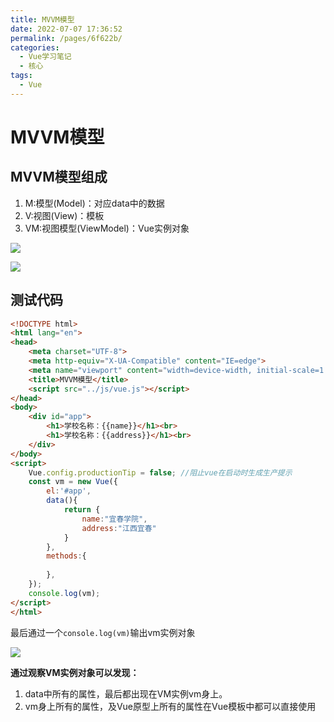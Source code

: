 ```yaml
---
title: MVVM模型
date: 2022-07-07 17:36:52
permalink: /pages/6f622b/
categories:
  - Vue学习笔记
  - 核心
tags:
  - Vue
---
```

# MVVM模型
## MVVM模型组成

1. M:模型(Model)：对应data中的数据
2. V:视图(View)：模板
3. VM:视图模型(ViewModel)：Vue实例对象

![](https://cdn.jsdelivr.net/gh/Hiyiin/picture/Typora/20200204123438.png)

<img src="https://cdn.jsdelivr.net/gh/Hiyiin/picture/Typora/image-20220616170759349.png"/>

## 测试代码

```html
<!DOCTYPE html>
<html lang="en">
<head>
    <meta charset="UTF-8">
    <meta http-equiv="X-UA-Compatible" content="IE=edge">
    <meta name="viewport" content="width=device-width, initial-scale=1.0">
    <title>MVVM模型</title>
    <script src="../js/vue.js"></script>
</head>
<body>
    <div id="app">
        <h1>学校名称：{{name}}</h1><br>
        <h1>学校名称：{{address}}</h1><br>
    </div>
</body>
<script>
    Vue.config.productionTip = false; //阻止vue在启动时生成生产提示
    const vm = new Vue({
        el:'#app',
        data(){
            return {
                name:"宜春学院",
                address:"江西宜春"
            } 
        },
        methods:{
            
        },
    });
    console.log(vm);
</script>
</html>
```

最后通过一个`console.log(vm)`输出vm实例对象

<img src="https://cdn.jsdelivr.net/gh/Hiyiin/picture/Typora/image-20220616171348060.png"/>

**通过观察VM实例对象可以发现：**

1. data中所有的属性，最后都出现在VM实例vm身上。
2. vm身上所有的属性，及Vue原型上所有的属性在Vue模板中都可以直接使用
